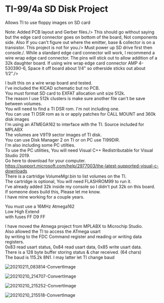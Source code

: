 # TI-99/4a SD Disk Project
Allows TI to use floppy images on SD card

Note:	Added PCB layout and Gerber files./>
	This should go without saying but the edge card connector goes on bottom of the board, Not components side.
	Also If you can't figure out where the emitter, base & collector is on a transistor. This project is not for you./>
	Must power up SD drive first then console./.
	While a standard edge card connector will work, I recommend a wire wrap edge card connector.
	The pins will stick out to allow addition of a 32k daughter board.
	If using wire wrap edge card connector AMP 4-530390-6, Space it off board about 1/4" so otherside sticks out about 1/2"./>

I built this on a wire wrap board and tested.<br />
I've included the KICAD schematic but no PCB.<br />
You must format SD card to EXFAT allocation unit size 512k.<br />
The reason I use 512k clusters is make sure another file can't be save between volumes.<br />
You will need to find a TI DSR rom. I'm not including one.<br />
You can use TI DSR rom as is or apply patches for CALL MOUNT and 360k disk images<br />
I'm using an ATMEGA162 to interface with the TI. Source included for MPLABX<br />
The volumes are V9T9 sector images of TI disk.<br />
You can use Disk Manager 2 on TI or on PC use TI99DIR.<br />
I'm also including some PC utilties.<br />
To use the PC utilities, You will need Visual C++ Redistributable for Visual Studio 2019.<br />
Go here to download for your computer.<br />
https://support.microsoft.com/help/2977003/the-latest-supported-visual-c-downloads<br />
There is a cartridge VolumeMgr.bin to list volumes on the TI.<br />
The cartridge is optional, You will need FLASHROM99 to run it.<br />
I've already added 32k inside my console so I didn't put 32k on this board.<br />
If someone does build this, Please let me know.<br />
I have mine working for a couple years.<br />


You must use a 16MHz Atmega162<br />
Low High Extend<br />
with fuses FF D9 FF<br />

I have moved the Atmega project from MPLABX to Microchip Studio.<br />
Also allowed the TI to access the ATmega usart<br />
by writing to the FDC Command register and reading or writing data registers.<br />
0x83 read usart status, 0x84 read usart data, 0x85 write usart data.<br />
There is a 128 byte buffer storing status & char received. (64 chars)<br />
The baud is 115.2k 8N1. I may latter let TI change baud<br />

![20210211_083814-ConvertImage](https://user-images.githubusercontent.com/6753466/107653626-736e0500-6c47-11eb-956a-0ce666fc9371.jpg)

![20210210_214707-ConvertImage](https://user-images.githubusercontent.com/6753466/107653811-a7492a80-6c47-11eb-9e17-8fb9d23c6c07.jpg)

![20210210_215252-ConvertImage](https://user-images.githubusercontent.com/6753466/107654000-d8295f80-6c47-11eb-8724-41792cc1835e.jpg)

![20210210_215518-ConvertImage](https://user-images.githubusercontent.com/6753466/107654174-0313b380-6c48-11eb-8869-f22a397665a8.jpg)
